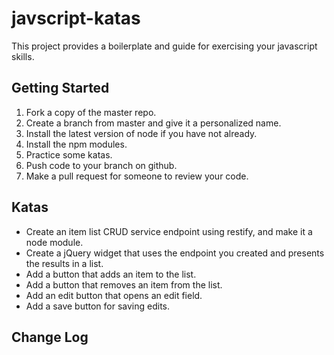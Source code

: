 # javscript-katas
This project provides a boilerplate and guide for exercising your javascript skills.

## Getting Started
1. Fork a copy of the master repo. 
2. Create a branch from master and give it a personalized name. 
3. Install the latest version of node if you have not already.
4. Install the npm modules.
5. Practice some katas.
6. Push code to your branch on github.
7. Make a pull request for someone to review your code.

## Katas
- Create an item list CRUD service endpoint using restify, and make it a node module.
- Create a jQuery widget that uses the endpoint you created and presents the results in a list.
- Add a button that adds an item to the list.
- Add a button that removes an item from the list.
- Add an edit button that opens an edit field.
- Add a save button for saving edits.

## Change Log